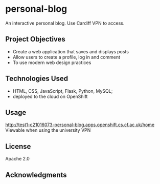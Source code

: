 # personal-blog
An interactive personal blog. Use Cardiff VPN to access.

## Project Objectives

- Create a web application that saves and displays posts
- Allow users to create a profile, log in and comment
- To use modern web design practices

## Technologies Used

- HTML, CSS, JavaScript, Flask, Python, MySQL;
- deployed to the cloud on OpenShift

## Usage

http://test1-c21016073-personal-blog.apps.openshift.cs.cf.ac.uk/home 
Viewable when using the university VPN

## License
Apache 2.0


## Acknowledgments

